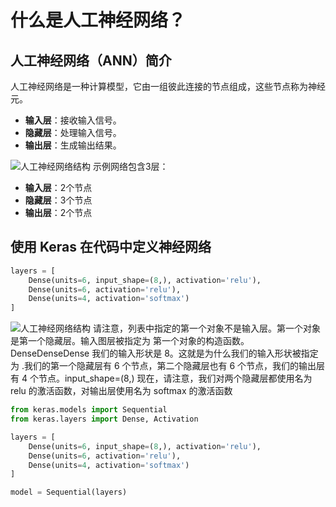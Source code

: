 # 什么是人工神经网络？

## 人工神经网络（ANN）简介

人工神经网络是一种计算模型，它由一组彼此连接的节点组成，这些节点称为神经元。

- **输入层**：接收输入信号。
- **隐藏层**：处理输入信号。
- **输出层**：生成输出结果。

![人工神经网络结构](#) <!-- https://postimg.cc/hQztc61X -->
示例网络包含3层：

- **输入层**：2个节点
- **隐藏层**：3个节点
- **输出层**：2个节点

## 使用 Keras 在代码中定义神经网络
```python
layers = [
    Dense(units=6, input_shape=(8,), activation='relu'),
    Dense(units=6, activation='relu'),
    Dense(units=4, activation='softmax')
]
```
![人工神经网络结构](#) <!-- https://postimg.cc/T5Yn0dxZ -->
请注意，列表中指定的第一个对象不是输入层。第一个对象是第一个隐藏层。输入图层被指定为 第一个对象的构造函数。DenseDenseDense
我们的输入形状是 8。这就是为什么我们的输入形状被指定为 .我们的第一个隐藏层有 6 个节点，第二个隐藏层也有 6 个节点，我们的输出层有 4 个节点。input_shape=(8,)
现在，请注意，我们对两个隐藏层都使用名为 relu 的激活函数，对输出层使用名为 softmax 的激活函数
```python
from keras.models import Sequential
from keras.layers import Dense, Activation

layers = [
    Dense(units=6, input_shape=(8,), activation='relu'),
    Dense(units=6, activation='relu'),
    Dense(units=4, activation='softmax')
]

model = Sequential(layers)
```

